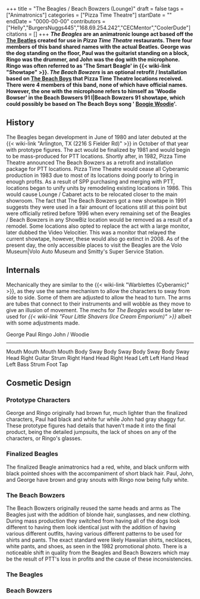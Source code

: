 +++
title = "The Beagles / Beach Bowzers (Lounge)"
draft = false
tags = ["Animatronics"]
categories = ["Pizza Time Theatre"]
startDate = ""
endDate = "0000-00-00"
contributors = ["Helly","BurgersNuggs445","168.69.254.242","CECMentor","CoolerDude"]
citations = []
+++
***The Beagles* are an animatronic lounge act based off the [The Beatles](https://en.wikipedia.org/wiki/The_Beatles) created for use in ***Pizza Time Theatre* restaurants. There four members of this band shared names with the actual Beatles. George was the dog standing on the floor, Paul was the guitarist standing on a block, Ringo was the drummer, and John was the dog with the microphone. Ringo was often referred to as 'The Smart Beagle' in {{< wiki-link "Showtape" >}}.
***The Beach Bowzers* is an optional retrofit / Installation based on [The Beach Boys](https://en.wikipedia.org/wiki/The_Beach_Boys) that Pizza Time Theatre locations received. There were 4 members of this band, none of which have official names. However, the one with the microphone refers to himself as 'Woodie Bowser' in the Beach Bowsers 91 I|Beach Bowzers 91 showtape, which could possibly be based on The Beach Boys song ' [Boogie Woodie](https://www.youtube.com/watch?v=QFE0U_Lxze8)'.******

## History

The Beagles began development in June of 1980 and later debuted at the {{< wiki-link "Arlington, TX (2216 S Fielder Rd)" >}} in October of that year with prototype figures. The act would be finalized by 1981 and would begin to be mass-produced for PTT locations. Shortly after, in 1982, Pizza Time Theatre announced The Beach Bowzers as a retrofit and installation package for PTT locations.
Pizza Time Theatre would cease all Cyberamic production in 1983 due to most of its locations doing poorly to bring in enough profits. As a result of SPP purchasing and merging with PTT, locations began to unify units by remodeling existing locations in 1986. This would cause Lounge / Cabaret acts to be relocated closer to the main showroom.
The fact that The Beach Bowzers got a new showtape in 1991 suggests they were used in a fair amount of locations still at this point but were officially retired before 1996 when every remaining set of the Beagles / Beach Bowzers in any ShowBiz location would be removed as a result of a remodel. Some locations also opted to replace the act with a large monitor, later dubbed the Video Velocitier. This was a monitor that relayed the current showtape, however, these would also go extinct in 2008. As of the present day, the only accessible places to visit the Beagles are the Volo Museum|Volo Auto Museum and Smitty's Super Service Station.

## Internals

Mechanically they are similar to the {{< wiki-link "Warblettes (Cyberamic)" >}}, as they use the same mechanism to allow the characters to sway from side to side. Some of them are adjusted to allow the head to turn. The arms are tubes that connect to their instruments and will wobble as they move to give an illusion of movement. The mechs for *The Beagles* would be later re-used for *{{< wiki-link "Four Little Shavers (Ice Cream Emporium)" >}}* albeit with some adjustments made.

  George       Paul           Ringo        John / Woodie
  ------------ -------------- ------------ ---------------
  Mouth        Mouth          Mouth        Mouth
  Body Sway    Body Sway      Body Sway    Body Sway
  Head Right   Guitar Strum   Right Hand   Head Right
  Head Left                   Left Hand    Head Left
  Bass Strum                               Foot Tap

## Cosmetic Design

### Prototype Characters

George and Ringo originally had brown fur, much lighter than the finalized characters, Paul had black and white fur while John had gray shaggy fur. These prototype figures had details that haven't made it into the final product, being the detailed jumpsuits, the lack of shoes on any of the characters, or Ringo's glasses.

### Finalized Beagles

The finalized Beagle animatronics had a red, white, and black uniform with black pointed shoes with the accompaniment of short black hair. Paul, John, and George have brown and gray snouts with Ringo now being fully white.

### The Beach Bowzers

The Beach Bowzers originally reused the same heads and arms as The Beagles just with the addition of blonde hair, sunglasses, and new clothing. During mass production they switched from having all of the dogs look different to having them look identical just with the addition of having various different outfits, having various different patterns to be used for shirts and pants. The exact standard were likely Hawaiian shirts, necklaces, white pants, and shoes, as seen in the 1982 promotional photo. There is a noticeable shift in quality from the Beagles and Beach Bowzers which may be the result of PTT's loss in profits and the cause of these inconsistencies.

### The Beagles

### Beach Bowzers
